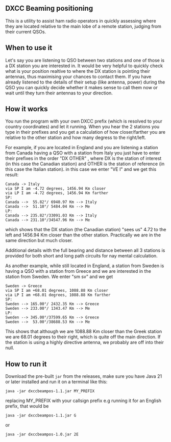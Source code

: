 ## DXCC Beaming positioning
This is a utility to assist ham radio operators in quickly assessing where they are located relative to the main lobe of a remote station, 
judging from their current QSOs.

## When to use it
Let's say you are listening to QSO between two stations and one of those is a DX station you are interested in.
It would be very helpful to quickly check what is your position realtive to where the DX station is pointing their antennas,
thus maximising your chances to contact them. If you have already listened to the details of their setup (like antenna, power) during the QSO
you can quickly decide whether it makes sense to call them now or wait until they turn their antennas to your direction.

## How it works
You run the program with your own DXCC prefix (which is resolved to your country coordinates) and let it running.
When you hear the 2 stations you type in their prefixes and you get a calculation of how closer/farther you are relative to the 
other station and how many degress to the right/left.

For example, if you are located in England and you are listening a station from Canada having a QSO with a station from Italy
you just have to enter their prefixes in the order "DX OTHER" , where DX is the station of interest (in this case the Canadian station)
and OTHER is the station of reference (in this case the Italian station).
in this case we enter "VE I" and we get this result:

```
Canada -> Italy
via SP I am -4.72 degrees, 1456.94 Km closer
via LP I am -4.72 degrees, 1456.94 Km farther
SP:
Canada -->  55.82°/ 6940.97 Km --> Italy
Canada -->  51.10°/ 5484.04 Km --> Me
LP:
Canada --> 235.82°/33091.03 Km --> Italy
Canada --> 231.10°/34547.96 Km --> Me
```

which shows that the DX station (the Canadian station) "sees us" 4.72 to the left and 1456.94 Km closer than the other station.
Practically we are in the same direction but much closer.

Additional details with the full bearing and distance between all 3 stations is provided for both short and long path circuits for nay mental calculation. 

As another example, while still located in England, a station from Sweden is having a QSO with a station from Greece and we are interested 
in the station from Sweden. We enter "sm sv" and we get

```
Sweden -> Greece
via SP I am +68.01 degrees, 1088.88 Km closer
via LP I am +68.01 degrees, 1088.88 Km farther
SP:
Sweden --> 165.00°/ 2432.35 Km --> Greece
Sweden --> 233.00°/ 1343.47 Km --> Me
LP:
Sweden --> 345.00°/37599.65 Km --> Greece
Sweden -->  53.00°/38688.53 Km --> Me
```

This shows that although we are 1088.88 Km closer than the Greek station we are 68.01 degrees to their right, which is quite off the main direction.
If the station is using a highly directive antenna, we probably are off into their null.

## How to run it

Download the pre-built `jar` from the releases, make sure you have Java 21 or later installed and run it on a terminal like this:
```
java -jar dxccbeampos-1.1.jar MY_PREFIX
```

replacing MY_PREFIX with your callsign prefix
e.g running it for an English prefix, that would be

```
java -jar dxccbeampos-1.1.jar G
```

or 

```
java -jar dxccbeampos-1.0.jar 2E
```

